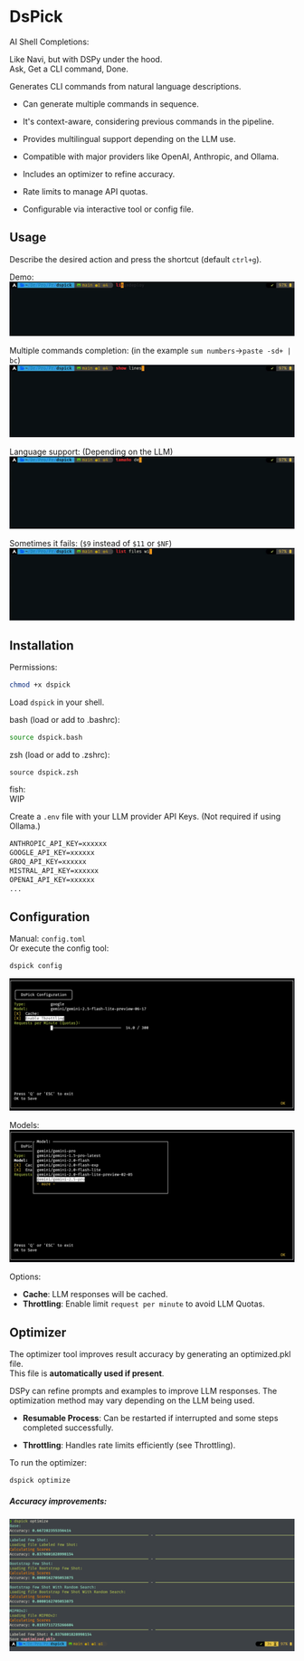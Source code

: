 # DsPick

AI Shell Completions:

Like Navi, but with DSPy under the hood.\
Ask, Get a CLI command, Done.

Generates CLI commands from natural language descriptions.

- Can generate multiple commands in sequence.

- It's context-aware, considering previous commands in the pipeline.

- Provides multilingual support depending on the LLM use.

- Compatible with major providers like OpenAI, Anthropic, and Ollama.

- Includes an optimizer to refine accuracy.

- Rate limits to manage API quotas.

- Configurable via interactive tool or config file.


## Usage

Describe the desired action and press the shortcut (default `ctrl+g`).

Demo:
![demo](screens/demo.apng)

Multiple commands completion:
(in the example `sum numbers`→`paste -sd+ | bc`)
![multiple](screens/multiple.apng)

Language support:
(Depending on the LLM)
![language](screens/language.apng)

Sometimes it fails:
(`$9` instead of `$11` or `$NF`)
![fail](screens/not_perfect.apng)

## Installation

Permissions:
```bash
chmod +x dspick
```

Load `dspick` in your shell.

bash (load or add to .bashrc):
```bash
source dspick.bash
```

zsh (load or add to .zshrc):
```shell
source dspick.zsh
```

fish:\
WIP


Create a `.env` file with your LLM provider API Keys.
(Not required if using Ollama.)

```
ANTHROPIC_API_KEY=xxxxxx
GOOGLE_API_KEY=xxxxxx
GROQ_API_KEY=xxxxxx
MISTRAL_API_KEY=xxxxxx
OPENAI_API_KEY=xxxxxx
...
```

## Configuration

Manual: `config.toml`\
Or execute the config tool:

```bash
dspick config
```
![config](screens/config.png)

Models:
![models](screens/models.png)

Options:

- **Cache**: LLM responses will be cached.
- **Throttling**: Enable limit `request per minute` to avoid LLM Quotas.

## Optimizer

The optimizer tool improves result accuracy by generating an optimized.pkl file.\
This file is **automatically used if present**.

DSPy can refine prompts and examples to improve LLM responses. The optimization method may vary depending on the LLM being used.

- **Resumable Process**:  Can be restarted if interrupted and some steps completed successfully.

- **Throttling**: Handles rate limits efficiently (see Throttling).


To run the optimizer:
```bash
dspick optimize
```


##### Accuracy improvements:
![models](screens/optimizer.png)
